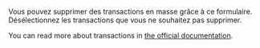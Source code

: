 Vous pouvez supprimer des transactions en masse grâce à ce formulaire. Désélectionnez les transactions que vous ne souhaitez pas supprimer.

You can read more about transactions in [the official documentation](https://docs.firefly-iii.org/concepts/transactions).